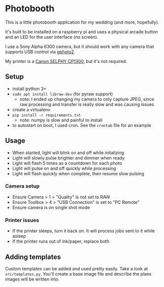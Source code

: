 # Photobooth

This is a little photobooth application for my wedding (and more, hopefully).

It's built to be installed on a raspberry pi and uses a physical arcade button and an LED for the user interface (no screen).

I use a Sony Alpha 6300 camera, but it should work with any camera that supports USB control via [gphoto2](http://www.gphoto.org/).

My printer is a [Canon SELPHY CP1300](https://www.usa.canon.com/internet/portal/us/home/products/details/printers/mobile-compact-printer/cp1300-bkn), but it's not required.

## Setup

- install python 3+
- `sudo apt install libraw-dev` (for pyraw support)
  - note: I ended up changing my camera to only capture JPEG, since raw processing and transfer is really slow and was causing issues
- create a virtualenv
- `pip install -r requirements.txt`
  - note: numpy is slow and painful to install
- to autostart on boot, I used cron. See the `crontab` file for an example

## Usage

- When started, light will blink on and off while initalizing
- Light will slowly pulse brighter and dimmer when ready
- Light will flash 5 times as a countdown for each photo
- Light will pulse on and off quickly while processing
- Light will flash quickly when complete, then resume slow pulsing

### Camera setup

- Ensure Camera > 1 > "Quality" is not set to RAW
- Ensure Toolbox > 4 > "USB Connection" is set to "PC Remote"
- Ensure camera is on single shot mode

### Printer issues

- If the printer sleeps, turn it back on. It will process jobs sent to it while asleep
- If the printer runs out of ink/paper, replace both

## Adding templates

Custom templates can be added and used pretty easily. Take a look at `src/templates.py`. You'll create a base image file and describe
the plaes images will be written into.
